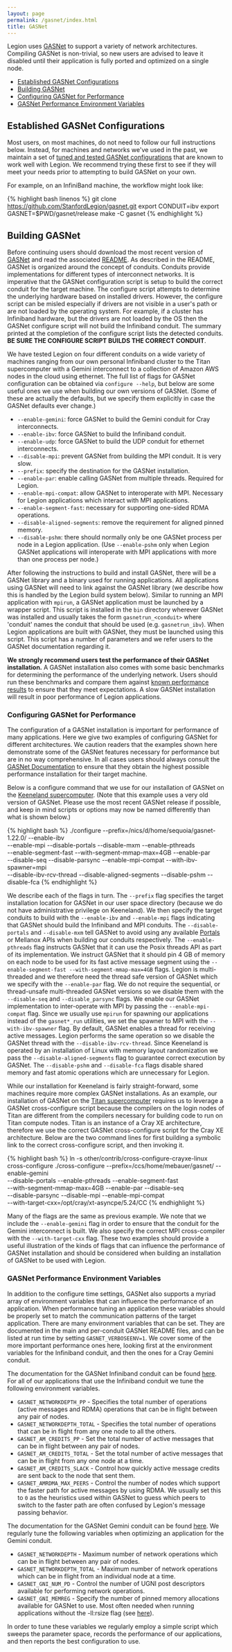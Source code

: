 ```yaml
---
layout: page
permalink: /gasnet/index.html
title: GASNet
---
```


Legion uses [GASNet](http://gasnet.lbl.gov/) to support a variety of
network architectures. Compiling GASNet is non-trivial, so new users
are advised to leave it disabled until their application is fully
ported and optimized on a single node.

 * [Established GASNet Configurations](#established-gasnet-configurations)
 * [Building GASNet](#building-gasnet)
 * [Configuring GASNet for Performance](#configuring-gasnet-for-performance)
 * [GASNet Performance Environment Variables](#gasnet-performance-environment-variables)

## Established GASNet Configurations

Most users, on most machines, do not need to follow our full
instructions below. Instead, for machines and networks we've used in
the past, we maintain a set of [tuned and tested GASNet
configurations](https://github.com/StanfordLegion/gasnet) that are
known to work well with Legion. We recommend trying these first to see
if they will meet your needs prior to attempting to build GASNet on
your own.

For example, on an InfiniBand machine, the workflow might look like:

{% highlight bash linenos %}
git clone https://github.com/StanfordLegion/gasnet.git
export CONDUIT=ibv
export GASNET=$PWD/gasnet/release
make -C gasnet
{% endhighlight %}

## Building GASNet

Before continuing users should download the most recent version of
[GASNet](http://gasnet.lbl.gov/#download) and read the associated
[README](http://gasnet.lbl.gov/dist/README).  As described in the
README, GASNet is organized around the concept of conduits. Conduits
provide implementations for different types of interconnect
networks. It is imperative that the GASNet configuration script is
setup to build the correct conduit for the target machine. The
configure script attempts to determine the underlying hardware based
on installed drivers. However, the configure script can be misled
especially if drivers are not visible in a user's path or are not
loaded by the operating system. For example, if a cluster has
Infiniband hardware, but the drivers are not loaded by the OS then the
GASNet configure script will not build the Infiniband conduit. The summary
printed at the completion of the configure script lists the detected
conduits. __BE SURE THE CONFIGURE SCRIPT BUILDS THE CORRECT CONDUIT__.

We have tested Legion on four different conduits on a wide variety of
machines ranging from our own personal Infiniband cluster to the Titan
supercomputer with a Gemini interconnect to a collection of Amazon AWS
nodes in the cloud using ethernet. The full list of flags for GASNet
configuration can be obtained via `configure --help`, but below are some
useful ones we use when building our own versions of GASNet.  (Some of these
are actually the defaults, but we specify them explicitly in case the GASNet
defaults ever change.)

* `--enable-gemini`: force GASNet to build the Gemini conduit for Cray interconnects.
* `--enable-ibv`: force GASNet to build the Infiniband conduit.
* `--enable-udp`: force GASNet to build the UDP conduit for ethernet interconnects.
* `--disable-mpi`: prevent GASNet from building the MPI conduit. It is very slow.
* `--prefix`: specify the destination for the GASNet installation.
* `--enable-par`: enable calling GASNet from multiple threads. Required for Legion.
* `--enable-mpi-compat`: allow GASNet to interoperate with MPI. Necessary
    for Legion applications which interact with MPI applications.
* `--enable-segment-fast`: necessary for supporting one-sided RDMA operations.
* `--disable-aligned-segments`: remove the requirement for aligned pinned memory.
* `--disable-pshm`: there should normally only be one GASNet process per node
    in a Legion application.  (Use `--enable-pshm` only when Legion GASNet
    applications will interoperate
    with MPI applications with more than one process per node.)

After following the instructions to build and install GASNet, there
will be a GASNet library and a binary used for running
applications. All applications using GASNet will need to link against
the GASNet library (we describe how this is handled by the Legion
build system below). Similar to running an MPI application with
`mpirun`, a GASNet application must be launched by a wrapper
script. This script is installed in the `bin` directory wherever
GASNet was installed and usually takes the form `gasnetrun_<conduit>`
where 'conduit' names the conduit that should be used
(e.g. `gasnetrun_ibv`). When Legion applications are built with
GASNet, they must be launched using this script. This script has a
number of parameters and we refer users to the GASNet documentation
regarding it.

__We strongly recommend users test the performance of their GASNet
installation.__ A GASNet installation also comes with some basic
benchmarks for determining the performance of the underlying
network. Users should run these benchmarks and compare them against
[known performance results](http://gasnet.lbl.gov/performance/) to
ensure that they meet expectations. A slow GASNet installation will
result in poor performance of Legion applications.

### Configuring GASNet for Performance

The configuration of a GASNet installation is important for
performance of many applications. Here we give two examples of
configuring GASNet for different architectures. We caution readers
that the examples shown here demonstrate some of the GASNet features
necessary for performance but are in no way comprehensive. In all
cases users should always consult the [GASNet
Documentation](http://gasnet.lbl.gov/) to ensure that they obtain
the highest possible performance installation for their target
machine.

Below is a configure command that we use for our installation of
GASNet on the [Keeneland supercomputer](http://keeneland.gatech.edu/).
(Note that this example uses a very old version of GASNet. Please use the most
recent GASNet release if possible, and keep in mind scripts or options may now
be named differently than what is shown below.)

{% highlight bash %}
./configure --prefix=/nics/d/home/sequoia/gasnet-1.22.0/ --enable-ibv \
--enable-mpi --disable-portals --disable-mxm --enable-pthreads \
--enable-segment-fast --with-segment-mmap-max=4GB --enable-par \
--disable-seq --disable-parsync --enable-mpi-compat --with-ibv-spawner=mpi \
--disable-ibv-rcv-thread --disable-aligned-segments --disable-pshm --disable-fca
{% endhighlight %}

We describe each of the flags in turn. The `--prefix` flag specifies
the target installation location for GASNet in our user space
directory (because we do not have administrative privilege on
Keeneland). We then specify the target conduits to build with the
`--enable-ibv` and `--enable-mpi` flags indicating that GASNet should
build the Infiniband and MPI conduits. The `--disable-portals` and
`--disable-mxm` tell GASNet to avoid using any available
[Portals](https://www.sandia.gov/portals/) or Mellanox APIs when
building our conduits respectively. The `--enable-pthreads` flag
instructs GASNet that it can use the Posix threads API as part of its
implementation. We instruct GASNet that it should pin 4 GB of memory
on each node to be used for its fast active message segment using the
`--enable-segment-fast --with-segment-mmap-max=4GB` flags. Legion is
multi-threaded and we therefore need the thread safe version of GASNet
which we specify with the `--enable-par` flag. We do not require the
sequential, or thread-unsafe multi-threaded GASNet versions so we
disable them with the `--disable-seq` and `--disable_parsync` flags.
We enable our GASNet implementation to inter-operate with MPI by
passing the `--enable-mpi-compat` flag. Since we usually use `mpirun`
for spawning our applications instead of the `gasnet*_run` utilities,
we set the spawner to MPI with the `--with-ibv-spawner` flag. By
default, GASNet enables a thread for receiving active messages. Legion
performs the same operation so we disable the GASNet thread with the
`--disable-ibv-rcv-thread`.  Since Keeneland is operated by an
installation of Linux with memory layout randomization we pass the
`--disable-aligned-segments` flag to guarantee correct execution by
GASNet. The `--disable-pshm` and `--disable-fca` flags disable shared
memory and fast atomic operations which are unnecessary for Legion.

While our installation for Keeneland is fairly straight-forward, some
machines require more complex GASNet installations. As an example, our
installation of GASNet on the [Titan
supercomputer](https://www.olcf.ornl.gov/titan/) requires us to
leverage a GASNet cross-configure script because the compilers on the
login nodes of Titan are different from the compilers necessary for
building code to run on Titan compute nodes. Titan is an instance of a
Cray XE architecture, therefore we use the correct GASNet
cross-configure script for the Cray XE architecture. Below are the two
command lines for first building a symbolic link to the correct
cross-configure script, and then invoking it.

{% highlight bash %}
ln -s other/contrib/cross-configure-crayxe-linux cross-configure
./cross-configure --prefix=/ccs/home/mebauer/gasnet/ --enable-gemini \
--disable-portals --enable-pthreads --enable-segment-fast \
--with-segment-mmap-max=4GB --enable-par --disable-seq \
--disable-parsync --disable-mpi --enable-mpi-compat \
--with-target-cxx=/opt/cray/xt-asyncpe/5.24/CC
{% endhighlight %}

Many of the flags are the same as previous example. We note that we
include the `--enable-gemini` flag in order to ensure that the conduit
for the Gemini interconnect is built. We also specify the correct MPI
cross-compiler with the `--with-target-cxx` flag. These two examples
should provide a useful illustration of the kinds of flags that can
influence the performance of GASNet installation and should be
considered when building an installation of GASNet to be used with
Legion.

### GASNet Performance Environment Variables

In addition to the configure time settings, GASNet also supports a
myriad array of environment variables that can influence the
performance of an application. When performance tuning an application
these variables should be properly set to match the communication
patterns of the target application. There are many environment
variables that can be set.  They are documented in the main and per-conduit
GASNet README files, and can be listed at run time by setting
`GASNET_VERBOSEENV=1`.  We cover some of the more important
performance ones here, looking first at the environment variables for
the Infiniband conduit, and then the ones for a Cray Gemini
conduit.

The documentation for the GASNet Infiniband conduit can be found
[here](http://gasnet.lbl.gov/dist/ibv-conduit/README). For all of our
applications that use the Infiniband conduit we tune the following
environment variables.

  * `GASNET_NETWORKDEPTH_PP` - Specifies the total number of operations
    (active messages and RDMA) operations that can be in flight
    between any pair of nodes.
  * `GASNET_NETWORKDEPTH_TOTAL` - Specifies the total number of operations
    that can be in flight from any one node to all the others.
  * `GASNET_AM_CREDITS_PP` - Set the total number of active messages
    that can be in flight between any pair of nodes.
  * `GASNET_AM_CREDITS_TOTAL` - Set the total number of active messages
    that can be in flight from any one node at a time.
  * `GASNET_AM_CREDITS_SLACK` - Control how quickly active message
    credits are sent back to the node that sent them.
  * `GASNET_AMRDMA_MAX_PEERS` - Control the number of nodes which
    support the faster path for active messages by using RDMA.
    We usually set this to `0` as the heuristics used within GASNet to
    guess which peers to switch to the faster path are often confused by
    Legion's message passing behavior.

The documentation for the GASNet Gemini conduit can be found
[here](http://gasnet.lbl.gov/dist/gemini-conduit/README). We regularly
tune the following variables when optimizing an application for the
Gemini conduit.

  * `GASNET_NETWORKDEPTH` - Maximum number of network operations
    which can be in flight between any pair of nodes.
  * `GASNET_NETWORKDEPTH_TOTAL` - Maximum number of network
    operations which can be in flight from an individual
    node at a time.
  * `GASNET_GNI_NUM_PD` - Control the number of UGNI post
    descriptors available for performing network operations.
  * `GASNET_GNI_MEMREG` - Specify the number of pinned memory
    allocations available for GASNet to use.  Most often
    needed when running applications without the -ll:rsize
    flag (see [here](/starting/#command-line-flags)).

In order to tune these variables we regularly employ a simple script
which sweeps the parameter space, records the performance of our
applications, and then reports the best configuration to use.
